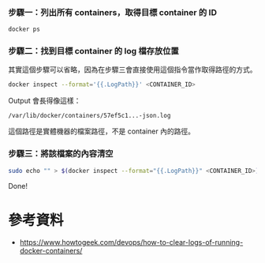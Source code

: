 ### 步驟一：列出所有 containers，取得目標 container 的 ID

```bash
docker ps
```

### 步驟二：找到目標 container 的 log 檔存放位置

其實這個步驟可以省略，因為在步驟三會直接使用這個指令當作取得路徑的方式。

```sh
docker inspect --format='{{.LogPath}}' <CONTAINER_ID>
```

Output 會長得像這樣：

```plaintext
/var/lib/docker/containers/57ef5c1...-json.log
```

這個路徑是實體機器的檔案路徑，不是 container 內的路徑。

### 步驟三：將該檔案的內容清空

```sh
sudo echo "" > $(docker inspect --format="{{.LogPath}}" <CONTAINER_ID>)
```

Done!

# 參考資料

- <https://www.howtogeek.com/devops/how-to-clear-logs-of-running-docker-containers/>
